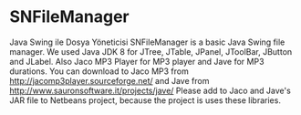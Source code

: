 # SNFileManager
Java Swing ile Dosya Yöneticisi
SNFileManager is a basic Java Swing file manager. We used Java JDK 8 for JTree, JTable, JPanel, JToolBar, JButton and JLabel. Also Jaco MP3 Player for MP3 player and Jave for MP3 durations. You can download to Jaco MP3 from http://jacomp3player.sourceforge.net/ and Jave from http://www.sauronsoftware.it/projects/jave/ Please add to Jaco and Jave's JAR file to Netbeans project, because the project is uses these libraries.
